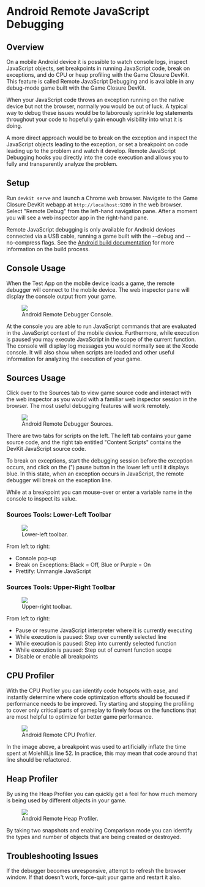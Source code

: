 # Android Remote JavaScript Debugging

## Overview

On a mobile Android device it is possible to watch console logs, inspect JavaScript objects, set breakpoints in running JavaScript code, break on exceptions, and do CPU or heap profiling with the Game Closure DevKit.  This feature is called Remote JavaScript Debugging and is available in any debug-mode game built with the Game Closure DevKit.

When your JavaScript code throws an exception running on the native device but not the browser, normally you would be out of luck.  A typical way to debug these issues would be to laborously sprinkle log statements throughout your code to hopefully gain enough visibility into what it is doing.

A more direct approach would be to break on the exception and inspect the JavaScript objects leading to the exception, or set a breakpoint on code leading up to the problem and watch it develop.  Remote JavaScript Debugging hooks you directly into the code execution and allows you to fully and transparently analyze the problem.

## Setup

Run `devkit serve` and launch a Chrome web browser.  Navigate to the Game Closure DevKit webapp at `http://localhost:9200` in the web browser.  Select "Remote Debug" from the left-hand navigation pane.  After a moment you will see a web inspector app in the right-hand pane.

Remote JavaScript debugging is only available for Android devices connected via a USB cable, running a game built with the --debug and --no-compress flags.  See the [Android build documentation](./android-build.html) for more information on the build process.

## Console Usage

When the Test App on the mobile device loads a game, the remote debugger will connect to the mobile device.  The web inspector pane will display the console output from your game.

<div class="figure-wrapper">
<figure>
<img src="./assets/android/android-console.png"></img>
<figcaption>Android Remote Debugger Console.</figcaption>
</figure>
</div>

At the console you are able to run JavaScript commands that are evaluated in the JavaScript context of the mobile device.  Furthermore, while execution is paused you may execute JavaScript in the scope of the current function.  The console will display log messages you would normally see at the Xcode console.  It will also show when scripts are loaded and other useful information for analyzing the execution of your game.

## Sources Usage

Click over to the Sources tab to view game source code and interact with the web inspector as you would with a familiar web inspector session in the browser.  The most useful debugging features will work remotely.

<div class="figure-wrapper">
<figure>
<img src="./assets/android/android-debugger.png"></img>
<figcaption>Android Remote Debugger Sources.</figcaption>
</figure>
</div>

There are two tabs for scripts on the left.  The left tab contains your game source code, and the right tab entitled "Content Scripts" contains the DevKit JavaScript source code.

To break on exceptions, start the debugging session before the exception occurs, and click on the (") pause button in the lower left until it displays blue.  In this state, when an exception occurs in JavaScript, the remote debugger will break on the exception line.

While at a breakpoint you can mouse-over or enter a variable name in the console to inspect its value.

### Sources Tools: Lower-Left Toolbar

<div class="figure-wrapper">
<figure>
<img src="./assets/android/android-debugger-left-tools.png"></img>
<figcaption>Lower-left toolbar.</figcaption>
</figure>
</div>

From left to right:

+ Console pop-up
+ Break on Exceptions: Black = Off, Blue or Purple = On
+ Prettify: Unmangle JavaScript

### Sources Tools: Upper-Right Toolbar

<div class="figure-wrapper">
<figure>
<img src="./assets/android/android-debugger-right-tools.png"></img>
<figcaption>Upper-right toolbar.</figcaption>
</figure>
</div>

From left to right:

+ Pause or resume JavaScript interpreter where it is currently executing
+ While execution is paused: Step over currently selected line
+ While execution is paused: Step into currently selected function
+ While execution is paused: Step out of current function scope
+ Disable or enable all breakpoints

## CPU Profiler

With the CPU Profiler you can identify code hotspots with ease, and instantly determine where code optimization efforts should be focused if performance needs to be improved.  Try starting and stopping the profiling to cover only critical parts of gameplay to finely focus on the functions that are most helpful to optimize for better game performance.

<div class="figure-wrapper">
<figure>
<img src="./assets/android/android-cpu-profiler.png"></img>
<figcaption>Android Remote CPU Profiler.</figcaption>
</figure>
</div>

In the image above, a breakpoint was used to artificially inflate the time spent at Molehill.js line 52.  In practice, this may mean that code around that line should be refactored.

## Heap Profiler

By using the Heap Profiler you can quickly get a feel for how much memory is being used by different objects in your game.

<div class="figure-wrapper">
<figure>
<img src="./assets/android/android-heap-profiler.png"></img>
<figcaption>Android Remote Heap Profiler.</figcaption>
</figure>
</div>

By taking two snapshots and enabling Comparison mode you can identify the types and number of objects that are being created or destroyed.

## Troubleshooting Issues

If the debugger becomes unresponsive, attempt to refresh the browser window.  If that doesn't work, force-quit your game and restart it also.
